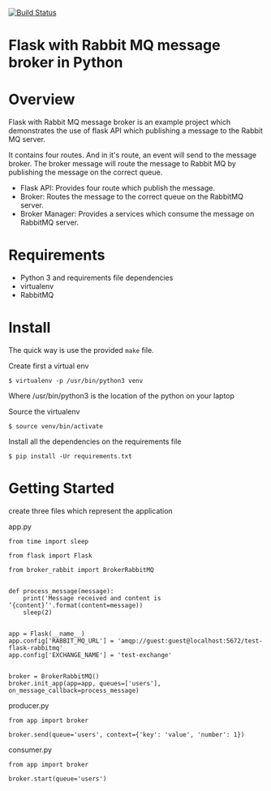 [![Build Status](https://travis-ci.org/lemzoo/flask-rabbitmq.svg?branch=master)](https://travis-ci.org/lemzoo/flask-rabbitmq)

# Flask with Rabbit MQ message broker in Python

Overview
========

Flask with Rabbit MQ message broker is an example project which demonstrates the use
of flask API which publishing a message to the Rabbit MQ server.

It contains four routes. And in it's route, an event will send to the message broker.
The broker message will route the message to Rabbit MQ by publishing the message on the correct queue.

 * Flask API: Provides four route which publish the message.
 * Broker: Routes the message to the correct queue on the RabbitMQ server.
 * Broker Manager: Provides a services which consume the message on RabbitMQ server.

Requirements
===========

* Python 3 and requirements file dependencies
* virtualenv
* RabbitMQ

Install
=======

The quick way is use the provided `make` file.

Create first a virtual env
    
    $ virtualenv -p /usr/bin/python3 venv

Where /usr/bin/python3 is the location of the python on your laptop

Source the virtualenv

    $ source venv/bin/activate


Install all the dependencies on the requirements file

    $ pip install -Ur requirements.txt


Getting Started
===============

create three files which represent the application


app.py

    from time import sleep
    
    from flask import Flask
    
    from broker_rabbit import BrokerRabbitMQ
    
    
    def process_message(message):
        print('Message received and content is ’{content}’'.format(content=message))
        sleep(2)
    
    
    app = Flask(__name__)
    app.config['RABBIT_MQ_URL'] = 'amqp://guest:guest@localhost:5672/test-flask-rabbitmq'
    app.config['EXCHANGE_NAME'] = 'test-exchange'
    
    
    broker = BrokerRabbitMQ()
    broker.init_app(app=app, queues=['users'], on_message_callback=process_message)


producer.py

    from app import broker
    
    broker.send(queue='users', context={'key': 'value', 'number': 1})


consumer.py

    from app import broker
    
    broker.start(queue='users')
